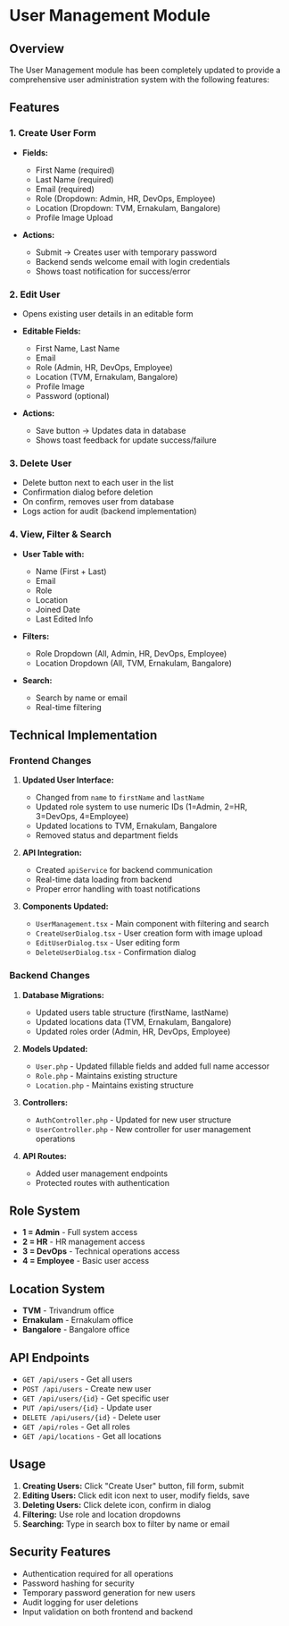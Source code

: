 # User Management Module

## Overview
The User Management module has been completely updated to provide a comprehensive user administration system with the following features:

## Features

### 1. Create User Form
- **Fields:**
  - First Name (required)
  - Last Name (required)
  - Email (required)
  - Role (Dropdown: Admin, HR, DevOps, Employee)
  - Location (Dropdown: TVM, Ernakulam, Bangalore)
  - Profile Image Upload

- **Actions:**
  - Submit → Creates user with temporary password
  - Backend sends welcome email with login credentials
  - Shows toast notification for success/error

### 2. Edit User
- Opens existing user details in an editable form
- **Editable Fields:**
  - First Name, Last Name
  - Email
  - Role (Admin, HR, DevOps, Employee)
  - Location (TVM, Ernakulam, Bangalore)
  - Profile Image
  - Password (optional)

- **Actions:**
  - Save button → Updates data in database
  - Shows toast feedback for update success/failure

### 3. Delete User
- Delete button next to each user in the list
- Confirmation dialog before deletion
- On confirm, removes user from database
- Logs action for audit (backend implementation)

### 4. View, Filter & Search
- **User Table with:**
  - Name (First + Last)
  - Email
  - Role
  - Location
  - Joined Date
  - Last Edited Info

- **Filters:**
  - Role Dropdown (All, Admin, HR, DevOps, Employee)
  - Location Dropdown (All, TVM, Ernakulam, Bangalore)

- **Search:**
  - Search by name or email
  - Real-time filtering

## Technical Implementation

### Frontend Changes
1. **Updated User Interface:**
   - Changed from `name` to `firstName` and `lastName`
   - Updated role system to use numeric IDs (1=Admin, 2=HR, 3=DevOps, 4=Employee)
   - Updated locations to TVM, Ernakulam, Bangalore
   - Removed status and department fields

2. **API Integration:**
   - Created `apiService` for backend communication
   - Real-time data loading from backend
   - Proper error handling with toast notifications

3. **Components Updated:**
   - `UserManagement.tsx` - Main component with filtering and search
   - `CreateUserDialog.tsx` - User creation form with image upload
   - `EditUserDialog.tsx` - User editing form
   - `DeleteUserDialog.tsx` - Confirmation dialog

### Backend Changes
1. **Database Migrations:**
   - Updated users table structure (firstName, lastName)
   - Updated locations data (TVM, Ernakulam, Bangalore)
   - Updated roles order (Admin, HR, DevOps, Employee)

2. **Models Updated:**
   - `User.php` - Updated fillable fields and added full name accessor
   - `Role.php` - Maintains existing structure
   - `Location.php` - Maintains existing structure

3. **Controllers:**
   - `AuthController.php` - Updated for new user structure
   - `UserController.php` - New controller for user management operations

4. **API Routes:**
   - Added user management endpoints
   - Protected routes with authentication

## Role System
- **1 = Admin** - Full system access
- **2 = HR** - HR management access
- **3 = DevOps** - Technical operations access
- **4 = Employee** - Basic user access

## Location System
- **TVM** - Trivandrum office
- **Ernakulam** - Ernakulam office
- **Bangalore** - Bangalore office

## API Endpoints
- `GET /api/users` - Get all users
- `POST /api/users` - Create new user
- `GET /api/users/{id}` - Get specific user
- `PUT /api/users/{id}` - Update user
- `DELETE /api/users/{id}` - Delete user
- `GET /api/roles` - Get all roles
- `GET /api/locations` - Get all locations

## Usage
1. **Creating Users:** Click "Create User" button, fill form, submit
2. **Editing Users:** Click edit icon next to user, modify fields, save
3. **Deleting Users:** Click delete icon, confirm in dialog
4. **Filtering:** Use role and location dropdowns
5. **Searching:** Type in search box to filter by name or email

## Security Features
- Authentication required for all operations
- Password hashing for security
- Temporary password generation for new users
- Audit logging for user deletions
- Input validation on both frontend and backend 